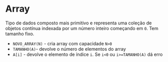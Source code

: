 # Array

Tipo de dados composto mais primitivo e representa uma coleção de objetos contínua indexada por um número inteiro começando em `0`. Tem tamanho fixo.

- `NOVO_ARRAY(N)` - cria array com capacidade `N>0`
- `TAMANHO(A)`- devolve o número de elementos do array
- `A[i]` - devolve o elemento de índice `i`. Se `i<0` ou `i>=TAMANHO(A)` dá erro
